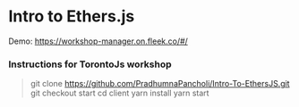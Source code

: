 # Intro to Ethers.js

Demo: https://workshop-manager.on.fleek.co/#/
### Instructions for TorontoJs workshop

> git clone https://github.com/PradhumnaPancholi/Intro-To-EthersJS.git
> git checkout start
> cd client
> yarn install
> yarn start